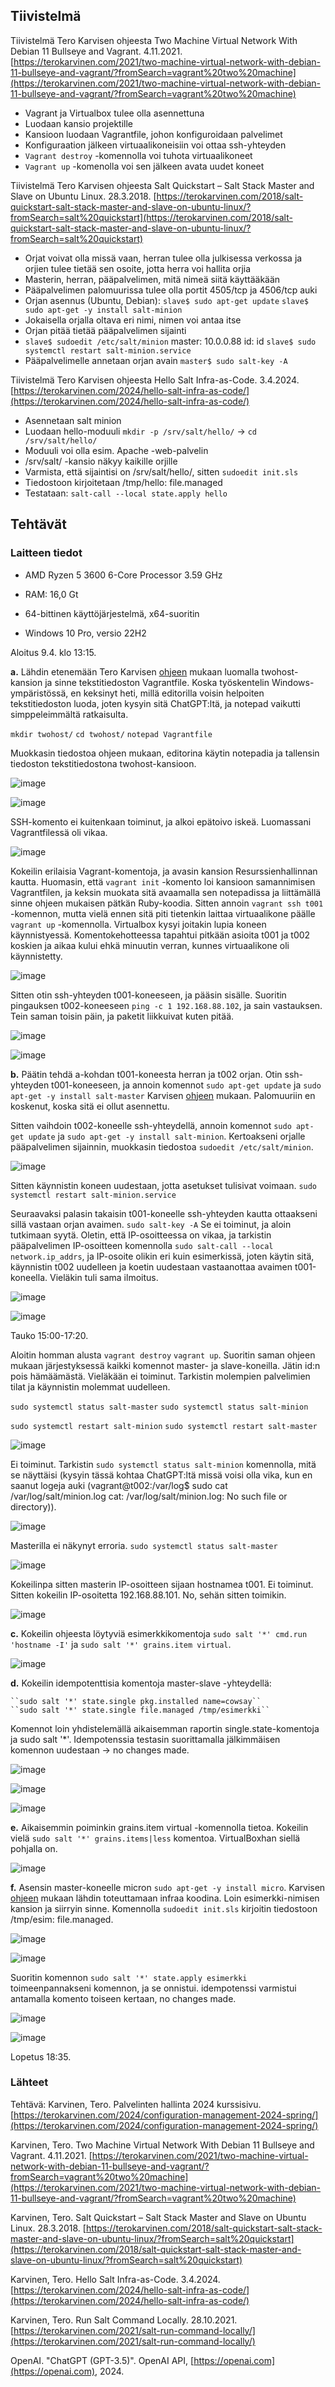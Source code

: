## Tiivistelmä

Tiivistelmä Tero Karvisen ohjeesta Two Machine Virtual Network With Debian 11 Bullseye and Vagrant. 4.11.2021. [https://terokarvinen.com/2021/two-machine-virtual-network-with-debian-11-bullseye-and-vagrant/?fromSearch=vagrant%20two%20machine](https://terokarvinen.com/2021/two-machine-virtual-network-with-debian-11-bullseye-and-vagrant/?fromSearch=vagrant%20two%20machine)

- Vagrant ja Virtualbox tulee olla asennettuna
- Luodaan kansio projektille
- Kansioon luodaan Vagrantfile, johon konfiguroidaan palvelimet
- Konfiguraation jälkeen virtuaalikoneisiin voi ottaa ssh-yhteyden
- ``Vagrant destroy`` -komennolla voi tuhota virtuaalikoneet
- ``Vagrant up`` -komenolla voi sen jälkeen avata uudet koneet

Tiivistelmä Tero Karvisen ohjeesta Salt Quickstart – Salt Stack Master and Slave on Ubuntu Linux. 28.3.2018. [https://terokarvinen.com/2018/salt-quickstart-salt-stack-master-and-slave-on-ubuntu-linux/?fromSearch=salt%20quickstart](https://terokarvinen.com/2018/salt-quickstart-salt-stack-master-and-slave-on-ubuntu-linux/?fromSearch=salt%20quickstart)

- Orjat voivat olla missä vaan, herran tulee olla julkisessa verkossa ja orjien tulee tietää sen osoite, jotta herra voi hallita orjia
- Masterin, herran, pääpalvelimen, mitä nimeä siitä käyttääkään
- Pääpalvelimen palomuurissa tulee olla portit 4505/tcp ja 4506/tcp auki
- Orjan asennus (Ubuntu, Debian): ``slave$ sudo apt-get update`` ``slave$ sudo apt-get -y install salt-minion``
- Jokaisella orjalla oltava eri nimi, nimen voi antaa itse
- Orjan pitää tietää pääpalvelimen sijainti
- ``slave$ sudoedit /etc/salt/minion`` master: 10.0.0.88 id: id ``slave$ sudo systemctl restart salt-minion.service``
- Pääpalvelimelle annetaan orjan avain ``master$ sudo salt-key -A``


Tiivistelmä Tero Karvisen ohjeesta Hello Salt Infra-as-Code. 3.4.2024. [https://terokarvinen.com/2024/hello-salt-infra-as-code/](https://terokarvinen.com/2024/hello-salt-infra-as-code/)

- Asennetaan salt minion
- Luodaan hello-moduuli ``mkdir -p /srv/salt/hello/`` -> ``cd /srv/salt/hello/``
- Moduuli voi olla esim. Apache -web-palvelin
- /srv/salt/ -kansio näkyy kaikille orjille
- Varmista, että sijaintisi on /srv/salt/hello/, sitten ``sudoedit init.sls``
- Tiedostoon kirjoitetaan
    /tmp/hello:
    file.managed
- Testataan: ``salt-call --local state.apply hello``


## Tehtävät

### Laitteen tiedot

- AMD Ryzen 5 3600 6-Core Processor 3.59 GHz

- RAM: 16,0 Gt

- 64-bittinen käyttöjärjestelmä, x64-suoritin

- Windows 10 Pro, versio 22H2


Aloitus 9.4. klo 13:15.

__a.__ Lähdin etenemään Tero Karvisen [ohjeen](https://terokarvinen.com/2021/two-machine-virtual-network-with-debian-11-bullseye-and-vagrant/?fromSearch=vagrant%20two%20machine) mukaan luomalla twohost-kansion ja sinne tekstitiedoston Vagrantfile. Koska työskentelin 
Windows-ympäristössä, en keksinyt heti, millä editorilla voisin helpoiten tekstitiedoston luoda, joten kysyin sitä ChatGPT:ltä, ja notepad vaikutti simppeleimmältä ratkaisulta.

``mkdir twohost/`` ``cd twohost/`` ``notepad Vagrantfile``

Muokkasin tiedostoa ohjeen mukaan, editorina käytin notepadia ja tallensin tiedoston tekstitiedostona twohost-kansioon.

![image](https://github.com/RonjaVee/Palvelinten-hallinta/assets/148786247/9d98c2b6-62ed-4359-bd5d-837f34465038)

![image](https://github.com/RonjaVee/Palvelinten-hallinta/assets/148786247/2de9b555-7d54-49d7-8804-f6884bb9b753)

SSH-komento ei kuitenkaan toiminut, ja alkoi epätoivo iskeä. Luomassani Vagrantfilessä oli vikaa. 

![image](https://github.com/RonjaVee/Palvelinten-hallinta/assets/148786247/92a490dc-232f-4174-8f4f-e0a417c97c3f)

Kokeilin erilaisia Vagrant-komentoja, ja avasin kansion Resurssienhallinnan kautta. Huomasin, että ``vagrant init`` -komento loi kansioon samannimisen Vagrantfilen, ja keksin muokata sitä avaamalla sen notepadissa ja liittämällä sinne ohjeen mukaisen pätkän
Ruby-koodia. Sitten annoin ``vagrant ssh t001`` -komennon, mutta vielä ennen sitä piti tietenkin laittaa virtuaalikone päälle ``vagrant up`` -komennolla. Virtualbox kysyi joitakin lupia koneen käynnistyessä. Komentokehotteessa tapahtui pitkään asioita t001 ja t002
koskien ja aikaa kului ehkä minuutin verran, kunnes virtuaalikone oli käynnistetty.

![image](https://github.com/RonjaVee/Palvelinten-hallinta/assets/148786247/9c05add3-4b3d-4b7b-950d-ccb7af017896)


Sitten otin ssh-yhteyden t001-koneeseen, ja pääsin sisälle. Suoritin pingauksen t002-koneeseen ``ping -c 1 192.168.88.102``, ja sain vastauksen. Tein saman toisin päin, ja paketit liikkuivat kuten pitää.

![image](https://github.com/RonjaVee/Palvelinten-hallinta/assets/148786247/853222f7-c0cf-47ec-8f18-86694e2d5657)

![image](https://github.com/RonjaVee/Palvelinten-hallinta/assets/148786247/8d661704-17fe-4b75-be80-2d23b3c997e3)

__b.__ Päätin tehdä a-kohdan t001-koneesta herran ja t002 orjan. Otin ssh-yhteyden t001-koneeseen, ja annoin komennot ``sudo apt-get update`` ja ``sudo apt-get -y install salt-master`` Karvisen [ohjeen](https://terokarvinen.com/2018/salt-quickstart-salt-stack-master-and-slave-on-ubuntu-linux/?fromSearch=salt%20quickstart) mukaan. Palomuuriin en koskenut, koska sitä ei ollut asennettu.

Sitten vaihdoin t002-koneelle ssh-yhteydellä, annoin komennot ``sudo apt-get update`` ja ``sudo apt-get -y install salt-minion``. Kertoakseni orjalle pääpalvelimen sijainnin, muokkasin tiedostoa ``sudoedit /etc/salt/minion``. 

![image](https://github.com/RonjaVee/Palvelinten-hallinta/assets/148786247/3863f452-36f2-4564-8e12-af0cc8bec1d9)


Sitten käynnistin koneen uudestaan, jotta asetukset tulisivat voimaan. ``sudo systemctl restart salt-minion.service``

Seuraavaksi palasin takaisin t001-koneelle ssh-yhteyden kautta ottaakseni sillä vastaan orjan avaimen. ``sudo salt-key -A`` Se ei toiminut, ja aloin tutkimaan syytä. Oletin, että IP-osoitteessa on vikaa, ja tarkistin pääpalvelimen IP-osoitteen komennolla 
``sudo salt-call --local network.ip_addrs``, ja IP-osoite olikin eri kuin esimerkissä, joten käytin sitä, käynnistin t002 uudelleen ja koetin uudestaan vastaanottaa avaimen t001-koneella. Vieläkin tuli sama ilmoitus.

![image](https://github.com/RonjaVee/Palvelinten-hallinta/assets/148786247/429c66e1-760e-4f88-a1b0-76f85b1041fd)

![image](https://github.com/RonjaVee/Palvelinten-hallinta/assets/148786247/41b336a2-3979-442c-9360-b0f7bf655ec9)

Tauko 15:00-17:20.

Aloitin homman alusta ``vagrant destroy`` ``vagrant up``. Suoritin saman ohjeen mukaan järjestyksessä kaikki komennot master- ja slave-koneilla. Jätin id:n pois hämäämästä. Vieläkään ei toiminut. Tarkistin molempien palvelimien tilat ja käynnistin molemmat uudelleen.

``sudo systemctl status salt-master`` ``sudo systemctl status salt-minion``

``sudo systemctl restart salt-minion`` ``sudo systemctl restart salt-master``

![image](https://github.com/RonjaVee/Palvelinten-hallinta/assets/148786247/3943513e-2b95-41ce-a24a-19099841048c)

Ei toiminut. Tarkistin ``sudo systemctl status salt-minion`` komennolla, mitä se näyttäisi (kysyin tässä kohtaa ChatGPT:ltä missä voisi olla vika, kun en saanut logeja auki (vagrant@t002:/var/log$ sudo cat /var/log/salt/minion.log
cat: /var/log/salt/minion.log: No such file or directory)).

![image](https://github.com/RonjaVee/Palvelinten-hallinta/assets/148786247/e32d2e81-d808-4297-8601-509f9d5d0329)

Masterilla ei näkynyt erroria. ``sudo systemctl status salt-master``

![image](https://github.com/RonjaVee/Palvelinten-hallinta/assets/148786247/c76dcc28-76fa-4944-8bb9-3ed7de99055b)

Kokeilinpa sitten masterin IP-osoitteen sijaan hostnamea t001. Ei toiminut. Sitten kokeilin IP-osoitetta 192.168.88.101. No, sehän sitten toimikin.

![image](https://github.com/RonjaVee/Palvelinten-hallinta/assets/148786247/ad1362a4-430b-4bcd-97fd-9b980d80e839)

__c.__ Kokeilin ohjeesta löytyviä esimerkkikomentoja ``sudo salt '*' cmd.run 'hostname -I'`` ja ``sudo salt '*' grains.item virtual``.

![image](https://github.com/RonjaVee/Palvelinten-hallinta/assets/148786247/a900b9cb-f30a-443a-bb17-3120bab0b9e9)

__d.__ Kokeilin idempotenttisia komentoja master-slave -yhteydellä:

    ``sudo salt '*' state.single pkg.installed name=cowsay``
    ``sudo salt '*' state.single file.managed /tmp/esimerkki``

Komennot loin yhdistelemällä aikaisemman raportin single.state-komentoja ja sudo salt '*'. Idempotenssia testasin suorittamalla jälkimmäisen komennon uudestaan -> no changes made.
    
![image](https://github.com/RonjaVee/Palvelinten-hallinta/assets/148786247/b85a5ad9-6f87-4d17-806e-f497d4a4976d)

![image](https://github.com/RonjaVee/Palvelinten-hallinta/assets/148786247/5e69c09a-dc80-4a08-9bbb-04872c9f44ff)

![image](https://github.com/RonjaVee/Palvelinten-hallinta/assets/148786247/f684786c-3082-4df1-9e43-dcc21e7c7f80)

__e.__ Aikaisemmin poiminkin grains.item virtual -komennolla tietoa. Kokeilin vielä ``sudo salt '*' grains.items|less`` komentoa. VirtualBoxhan siellä pohjalla on.

![image](https://github.com/RonjaVee/Palvelinten-hallinta/assets/148786247/af4d4e5c-b6fd-46b2-a4c2-aa5e72e713c2)

__f.__ Asensin master-koneelle micron ``sudo apt-get -y install micro``. Karvisen [ohjeen](https://terokarvinen.com/2024/hello-salt-infra-as-code/) mukaan lähdin toteuttamaan infraa koodina. Loin esimerkki-nimisen kansion ja siirryin sinne. Komennolla
``sudoedit init.sls`` kirjoitin tiedostoon /tmp/esim: file.managed.

![image](https://github.com/RonjaVee/Palvelinten-hallinta/assets/148786247/c2462116-4b56-41f2-8792-3237a968a53a)

![image](https://github.com/RonjaVee/Palvelinten-hallinta/assets/148786247/f8d8c6a4-8d20-4e8e-9e82-538180ecddab)

Suoritin komennon ``sudo salt '*' state.apply esimerkki`` toimeenpannakseni komennon, ja se onnistui. idempotenssi varmistui antamalla komento toiseen kertaan, no changes made.

![image](https://github.com/RonjaVee/Palvelinten-hallinta/assets/148786247/8c412e86-8b30-40b8-bd00-25676cd57c70)

![image](https://github.com/RonjaVee/Palvelinten-hallinta/assets/148786247/76a9d7b2-3caf-4cdd-9527-f92efbb63c3c)

Lopetus 18:35.

### Lähteet

Tehtävä: Karvinen, Tero. Palvelinten hallinta 2024 kurssisivu. [https://terokarvinen.com/2024/configuration-management-2024-spring/](https://terokarvinen.com/2024/configuration-management-2024-spring/)

Karvinen, Tero. Two Machine Virtual Network With Debian 11 Bullseye and Vagrant. 4.11.2021. [https://terokarvinen.com/2021/two-machine-virtual-network-with-debian-11-bullseye-and-vagrant/?fromSearch=vagrant%20two%20machine](https://terokarvinen.com/2021/two-machine-virtual-network-with-debian-11-bullseye-and-vagrant/?fromSearch=vagrant%20two%20machine)

Karvinen, Tero. Salt Quickstart – Salt Stack Master and Slave on Ubuntu Linux. 28.3.2018. [https://terokarvinen.com/2018/salt-quickstart-salt-stack-master-and-slave-on-ubuntu-linux/?fromSearch=salt%20quickstart](https://terokarvinen.com/2018/salt-quickstart-salt-stack-master-and-slave-on-ubuntu-linux/?fromSearch=salt%20quickstart)

Karvinen, Tero. Hello Salt Infra-as-Code. 3.4.2024. [https://terokarvinen.com/2024/hello-salt-infra-as-code/](https://terokarvinen.com/2024/hello-salt-infra-as-code/)

Karvinen, Tero. Run Salt Command Locally. 28.10.2021. [https://terokarvinen.com/2021/salt-run-command-locally/](https://terokarvinen.com/2021/salt-run-command-locally/)

OpenAI. "ChatGPT (GPT-3.5)". OpenAI API, [https://openai.com](https://openai.com), 2024.

